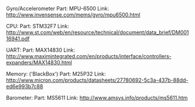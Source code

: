 Gyro/Accelerometer
    Part: MPU-6500
    Link: http://www.invensense.com/mems/gyro/mpu6500.html
  
CPU: 
    Part: STM32F7
    Link: http://www.st.com/web/en/resource/technical/document/data_brief/DM00116941.pdf

UART:
    Part: MAX14830
    Link: http://www.maximintegrated.com/en/products/interface/controllers-expanders/MAX14830.html
    
Memory: ('BlackBox')
    Part: M25P32
    Link: http://www.micron.com/products/datasheets/27780692-5c3a-437b-88dd-ed6e993b7c88

Barometer:
    Part: MS5611
    Link: http://www.amsys.info/products/ms5611.htm
